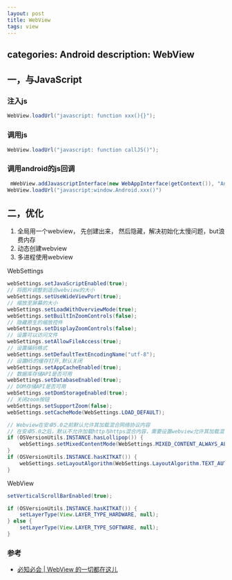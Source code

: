 ```yaml
---
layout: post
title: WebView
tags: view
--- 
```

categories: Android
description: WebView 
---

## 一，与JavaScript

### 注入js

~~~ java
WebView.loadUrl("javascript: function xxx(){}");
~~~

### 调用js

~~~ java
WebView.loadUrl("javascript: function callJS()");
~~~

### 调用android的js回调

~~~ java
 mWebView.addJavascriptInterface(new WebAppInterface(getContext()), "Android");
WebView.loadUrl("javascript:window.Android.xxx()")
~~~


## 二，优化

1. 全局用一个webview， 先创建出来， 然后隐藏，解决初始化太慢问题，but浪费内存
2. 动态创建webview
3. 多进程使用webview

WebSettings

~~~ java
webSettings.setJavaScriptEnabled(true);
// 将图片调整到适合webview的大小
webSettings.setUseWideViewPort(true);
// 缩放至屏幕的大小
webSettings.setLoadWithOverviewMode(true);
webSettings.setBuiltInZoomControls(false);
// 隐藏原生的缩放控件
webSettings.setDisplayZoomControls(false);
// 设置可以访问文件
webSettings.setAllowFileAccess(true);
// 设置编码格式
webSettings.setDefaultTextEncodingName("utf-8");
// 设置H5的缓存打开,默认关闭
webSettings.setAppCacheEnabled(true);
// 数据库存储API是否可用
webSettings.setDatabaseEnabled(true);
// DOM存储API是否可用
webSettings.setDomStorageEnabled(true);
// 关闭zoom按钮
webSettings.setSupportZoom(false);
webSettings.setCacheMode(WebSettings.LOAD_DEFAULT);

// Webview在安卓5.0之前默认允许其加载混合网络协议内容
// 在安卓5.0之后，默认不允许加载http与https混合内容，需要设置webview允许其加载混合网络协议内容
if (OSVersionUtils.INSTANCE.hasLollipop()) {
    webSettings.setMixedContentMode(WebSettings.MIXED_CONTENT_ALWAYS_ALLOW);
}
if (OSVersionUtils.INSTANCE.hasKITKAT()) {
    webSettings.setLayoutAlgorithm(WebSettings.LayoutAlgorithm.TEXT_AUTOSIZING);
}
~~~

WebView

~~~ java
setVerticalScrollBarEnabled(true);

if (OSVersionUtils.INSTANCE.hasKITKAT()) {
    setLayerType(View.LAYER_TYPE_HARDWARE, null);
} else {
    setLayerType(View.LAYER_TYPE_SOFTWARE, null);
}
~~~


### 参考
- [必知必会 | WebView 的一切都在这儿](http://www.10tiao.com/html/169/201712/2650824752/1.html)







